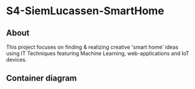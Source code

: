 # S4-SiemLucassen-SmartHome

## About
This project focuses on finding & realizing creative 'smart home' ideas using IT Techniques featuring Machine Learning, web-applications and IoT devices.

## Container diagram


